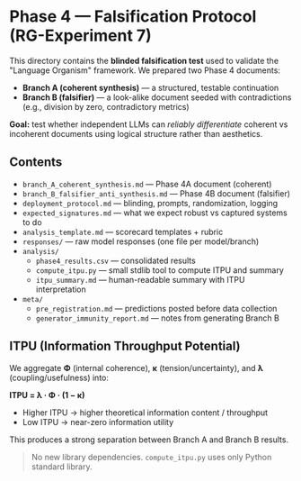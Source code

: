 # Phase 4 — Falsification Protocol (RG-Experiment 7)

This directory contains the **blinded falsification test** used to validate the "Language Organism" framework.
We prepared two Phase 4 documents:
- **Branch A (coherent synthesis)** — a structured, testable continuation
- **Branch B (falsifier)** — a look-alike document seeded with contradictions (e.g., division by zero, contradictory metrics)

**Goal:** test whether independent LLMs can *reliably differentiate* coherent vs incoherent documents using logical structure rather than aesthetics.

## Contents

- `branch_A_coherent_synthesis.md` — Phase 4A document (coherent)
- `branch_B_falsifier_anti_synthesis.md` — Phase 4B document (falsifier)
- `deployment_protocol.md` — blinding, prompts, randomization, logging
- `expected_signatures.md` — what we expect robust vs captured systems to do
- `analysis_template.md` — scorecard templates + rubric
- `responses/` — raw model responses (one file per model/branch)
- `analysis/`
  - `phase4_results.csv` — consolidated results
  - `compute_itpu.py` — small stdlib tool to compute ITPU and summary
  - `itpu_summary.md` — human-readable summary with ITPU interpretation
- `meta/`
  - `pre_registration.md` — predictions posted before data collection
  - `generator_immunity_report.md` — notes from generating Branch B

## ITPU (Information Throughput Potential)

We aggregate **Φ** (internal coherence), **κ** (tension/uncertainty), and **λ** (coupling/usefulness) into:

**ITPU = λ · Φ · (1 − κ)**

- Higher ITPU → higher theoretical information content / throughput
- Low ITPU → near-zero information utility

This produces a strong separation between Branch A and Branch B results.

> No new library dependencies. `compute_itpu.py` uses only Python standard library.
